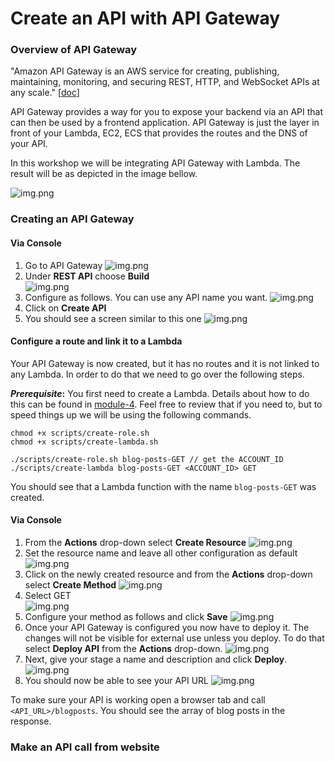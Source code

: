 # Create an API with API Gateway
### Overview of API Gateway
"Amazon API Gateway is an AWS service for creating, publishing, maintaining, monitoring, and securing REST, HTTP, and WebSocket APIs at any scale." [[doc](https://docs.aws.amazon.com/apigateway/latest/developerguide/welcome.html)]

API Gateway provides a way for you to expose your backend via an API that can then be used by a frontend application. API Gateway is just the layer in front of your Lambda, EC2, ECS that provides the routes and the DNS of your API.

In this workshop we will be integrating API Gateway with Lambda. The result will be as depicted in the image bellow.

![img.png](imgs/api-gateway.png)
### Creating an API Gateway

#### Via Console
1. Go to API Gateway
![img.png](imgs/api-gateway-create-start.png)
2. Under **REST API** choose **Build** <br>
![img.png](imgs/api-gateway-create-s1.png)
3. Configure as follows. You can use any API name you want.
![img.png](imgs/api-gateway-create-s2.png)
4. Click on **Create API**
5. You should see a screen similar to this one
![img.png](imgs/api-gateway-empty.png)
#### Configure a route and link it to a Lambda
Your API Gateway is now created, but it has no routes and it is not linked to any Lambda. In order to do that we need to go over the following steps.

**_Prerequisite_:**
You first need to create a Lambda. Details about how to do this can be found in [module-4](../module-4/README.md). Feel free to review that if you need to, but to speed things up we will be using the following commands.
```shell
chmod +x scripts/create-role.sh
chmod +x scripts/create-lambda.sh

./scripts/create-role.sh blog-posts-GET // get the ACCOUNT_ID
./scripts/create-lambda blog-posts-GET <ACCOUNT_ID> GET
```
You should see that a Lambda function with the name `blog-posts-GET` was created.

#### Via Console
1. From the **Actions** drop-down select **Create Resource**
![img.png](imgs/resource-start.png)
2. Set the resource name and leave all other configuration as default
![img.png](imgs/resource-s1.png)
3. Click on the newly created resource and from the **Actions** drop-down select **Create Method**
![img.png](imgs/method-start.png)
4. Select GET <br>
![img.png](imgs/method-s1.png)
5. Configure your method as follows and click **Save**
![img.png](imgs/method-s2.png)
6. Once your API Gateway is configured you now have to deploy it. The changes will not be visible for external use unless you deploy. To do that select **Deploy API** from the **Actions** drop-down.
![img.png](imgs/deploy-start.png)
7. Next, give your stage a name and description and click **Deploy**.
![img.png](imgs/deploy-s1.png)
8. You should now be able to see your API URL
![img.png](imgs/api-url.png)

To make sure your API is working open a browser tab and call `<API_URL>/blogposts`. You should see the array of blog posts in the response.
### Make an API call from website
